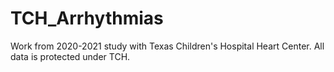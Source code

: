 # TCH_Arrhythmias
Work from 2020-2021 study with Texas Children's Hospital Heart Center. All data is protected under TCH.
